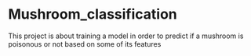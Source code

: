 # Mushroom_classification
This project is about training a model in order to predict if a mushroom is poisonous or not based on some of its features
